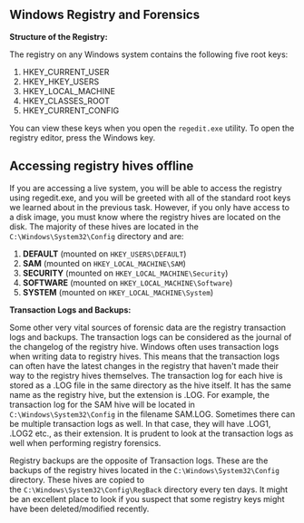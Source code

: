 ## Windows Registry and Forensics

**Structure of the Registry:**

The registry on any Windows system contains the following five root keys:

1.  HKEY_CURRENT_USER
2.  HKEY_HKEY_USERS
3.  HKEY_LOCAL_MACHINE
4.  HKEY_CLASSES_ROOT
5.  HKEY_CURRENT_CONFIG

You can view these keys when you open the `regedit.exe` utility. To open the registry editor, press the Windows key.

## Accessing registry hives offline
If you are accessing a live system, you will be able to access the registry using regedit.exe, and you will be greeted with all of the standard root keys we learned about in the previous task. However, if you only have access to a disk image, you must know where the registry hives are located on the disk. The majority of these hives are located in the `C:\Windows\System32\Config` directory and are:

1.  **DEFAULT** (mounted on `HKEY_USERS\DEFAULT`)
2.  **SAM** (mounted on `HKEY_LOCAL_MACHINE\SAM`)
3.  **SECURITY** (mounted on `HKEY_LOCAL_MACHINE\Security`)
4.  **SOFTWARE** (mounted on `HKEY_LOCAL_MACHINE\Software`)
5.  **SYSTEM** (mounted on `HKEY_LOCAL_MACHINE\System`)


**Transaction Logs and Backups:**

Some other very vital sources of forensic data are the registry transaction logs and backups. The transaction logs can be considered as the journal of the changelog of the registry hive. Windows often uses transaction logs when writing data to registry hives. This means that the transaction logs can often have the latest changes in the registry that haven't made their way to the registry hives themselves. The transaction log for each hive is stored as a .LOG file in the same directory as the hive itself. It has the same name as the registry hive, but the extension is .LOG. For example, the transaction log for the SAM hive will be located in `C:\Windows\System32\Config` in the filename SAM.LOG. Sometimes there can be multiple transaction logs as well. In that case, they will have .LOG1, .LOG2 etc., as their extension. It is prudent to look at the transaction logs as well when performing registry forensics.

Registry backups are the opposite of Transaction logs. These are the backups of the registry hives located in the `C:\Windows\System32\Config` directory. These hives are copied to the `C:\Windows\System32\Config\RegBack` directory every ten days. It might be an excellent place to look if you suspect that some registry keys might have been deleted/modified recently.